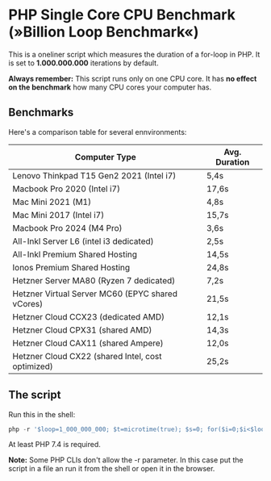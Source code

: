# PHP Single Core CPU Benchmark (»Billion Loop Benchmark«)

This is a oneliner script which measures the duration of a for-loop in PHP. 
It is set to **1.000.000.000** iterations by default.

**Always remember:** This script runs only on one CPU core. It has **no effect on the benchmark** how many CPU cores your computer has. 

## Benchmarks

Here's a comparison table for several ennvironments:

| Computer Type | Avg. Duration |
| --- | --- |
| Lenovo Thinkpad T15 Gen2 2021 (Intel i7) | 5,4s |
| Macbook Pro 2020 (Intel i7) | 17,6s |
| Mac Mini 2021 (M1) | 4,8s |
| Mac Mini 2017 (Intel i7) | 15,7s |
| Macbook Pro 2024 (M4 Pro) | 3,6s |
| All-Inkl Server L6 (intel i3 dedicated) | 2,5s |
| All-Inkl Premium Shared Hosting | 14,5s |
| Ionos Premium Shared Hosting | 24,8s |
| Hetzner Server MA80 (Ryzen 7 dedicated) | 7,2s |
| Hetzner Virtual Server MC60 (EPYC shared vCores) | 21,5s | 
| Hetzner Cloud CCX23 (dedicated AMD) | 12,1s |
| Hetzner Cloud CPX31 (shared AMD) | 14,3s |
| Hetzner Cloud CAX11 (shared Ampere) | 12,0s |
| Hetzner Cloud CX22 (shared Intel, cost optimized) | 25,2s |

## The script

Run this in the shell:

```php
php -r '$loop=1_000_000_000; $t=microtime(true); $s=0; for($i=0;$i<$loop;$i++){ $s+=($i%7); } echo "Benchmark for " . $loop . " Iterations = " . microtime(true)-$t . " secs \n";'
```

At least PHP 7.4 is required. 

**Note:**
Some PHP CLIs don't allow the -r parameter. 
In this case put the script in a file an run it from the shell or open it in the browser.
